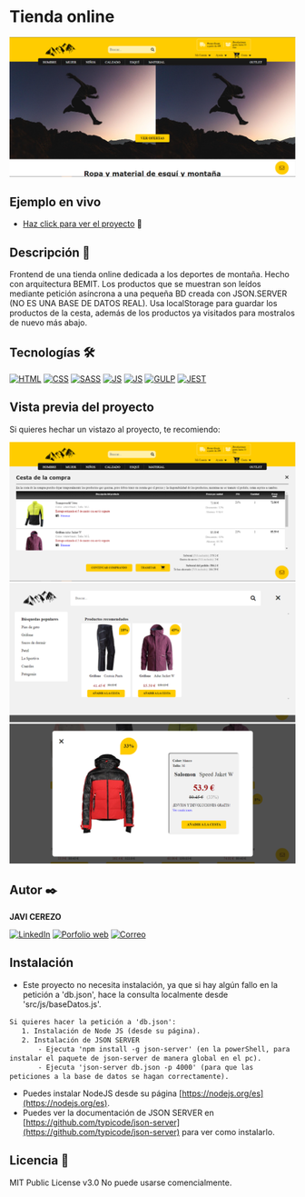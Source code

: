 # Tienda online
![Imagen del proyecto](https://raw.githubusercontent.com/javicerezo/tienda-online/master/src/assets/img/online.png)

## Ejemplo en vivo
- [Haz click para ver el proyecto](https://javicerezo.github.io/tienda-online/) 🚀

## Descripción 📑
Frontend de una tienda online dedicada a los deportes de montaña. Hecho con arquitectura BEMIT. Los productos que se muestran son leídos mediante petición asíncrona a una pequeña BD creada con JSON.SERVER (NO ES UNA BASE DE DATOS REAL). Usa localStorage para guardar los productos de la cesta, además de los productos ya visitados para mostralos de nuevo más abajo. 

## Tecnologías 🛠
<!-- Iconos de https://github.com/alexandresanlim/Badges4-README.md-Profile -->
[![HTML](https://img.shields.io/badge/HTML5-E34F26?style=for-the-badge&logo=html5&logoColor=white)](https://es.wikipedia.org/wiki/HTML5)
[![CSS](https://img.shields.io/badge/CSS3-1572B6?style=for-the-badge&logo=css3&logoColor=white)](https://es.wikipedia.org/wiki/CSS)
[![SASS](https://img.shields.io/badge/Sass-CC6699?style=for-the-badge&logo=sass&logoColor=white)](https://es.wikipedia.org/wiki/Sass)
[![JS](https://img.shields.io/badge/JavaScript-F7DF1E?style=for-the-badge&logo=javascript&logoColor=black)](https://es.wikipedia.org/wiki/JavaScript)
[![JS](https://img.shields.io/badge/JSS-F7DF1E?style=for-the-badge&logo=JSS&logoColor=white)](https://es.wikipedia.org/wiki/JavaScript)
[![GULP](https://img.shields.io/badge/Gulp-CF4647?style=for-the-badge&logo=gulp&logoColor=white)](https://es.wikipedia.org/wiki/Gulp)
[![JEST](https://img.shields.io/badge/Jest-C21325?style=for-the-badge&logo=jest&logoColor=white)](https://en.wikipedia.org/wiki/Jest_(framework))

## Vista previa del proyecto
Si quieres hechar un vistazo al proyecto, te recomiendo:

![Captura del proyecto](https://raw.githubusercontent.com/javicerezo/tienda-online/master/src/assets/img/online-2.png)
![Captura del proyecto](https://raw.githubusercontent.com/javicerezo/tienda-online/master/src/assets/img/online-3.png)
![Captura del proyecto](https://raw.githubusercontent.com/javicerezo/tienda-online/master/src/assets/img/online-4.png)

## Autor ✒️
**JAVI CEREZO**

[![LinkedIn](https://img.shields.io/badge/LinkedIn-0077B5?style=for-the-badge&logo=linkedin&logoColor=white)](https://www.linkedin.com/in/javicerezo/)
[![Porfolio web](https://img.shields.io/badge/website-000000?style=for-the-badge&logo=About.me&logoColor=white)](https://javicerezo.netlify.app/)
[![Correo](https://img.shields.io/badge/Gmail-D14836?style=for-the-badge&logo=gmail&logoColor=white)](<mailto:jc.webmob@gmail.com>)

## Instalación
+ Este proyecto no necesita instalación, ya que si hay algún fallo en la petición a 'db.json', hace la consulta localmente desde 'src/js/baseDatos.js'.

```
Si quieres hacer la petición a 'db.json':
   1. Instalación de Node JS (desde su página).
   2. Instalación de JSON SERVER 
       - Ejecuta 'npm install -g json-server' (en la powerShell, para instalar el paquete de json-server de manera global en el pc).
       - Ejecuta 'json-server db.json -p 4000' (para que las peticiones a la base de datos se hagan correctamente).
```

+ Puedes instalar NodeJS desde su página [https://nodejs.org/es](https://nodejs.org/es).
+ Puedes ver la documentación de JSON SERVER en [https://github.com/typicode/json-server](https://github.com/typicode/json-server) para ver como instalarlo.

## Licencia 📄
MIT Public License v3.0
No puede usarse comencialmente.